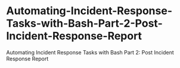 # Automating-Incident-Response-Tasks-with-Bash-Part-2-Post-Incident-Response-Report
Automating Incident Response Tasks with Bash Part 2: Post Incident Response Report
